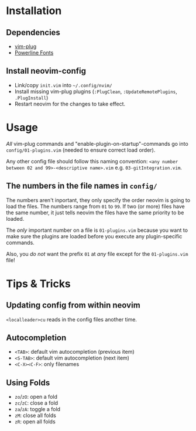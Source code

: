 # Installation
## Dependencies
* [vim-plug](https://github.com/junegunn/vim-plug)
* [Powerline Fonts](https://github.com/powerline/fonts)

## Install neovim-config
* Link/copy `init.vim` into `~/.config/nvim/`
* Install missing vim-plug plugins (`:PlugClean`, `:UpdateRemotePlugins`, `.PlugInstall`)
* Restart neovim for the changes to take effect.

# Usage
*All* vim-plug commands and "enable-plugin-on-startup"-commands go into `config/01-plugins.vim` (needed to ensure correct load order).

Any other config file should follow this naming convention: `<any number between 02 and 99>-<descriptive name>.vim` e.g. `03-gitIntegration.vim`.

## The numbers in the file names in `config/`
The numbers aren't inportant, they only specify the order neovim is going to load the files. The numbers range from `01` to `99`. If two (or more) files have the same number, it just tells neovim the files have the same priority to be loaded.

The *only* important number on a file is `01-plugins.vim` because you want to make sure the plugins are loaded before you execute any plugin-specific commands.

Also, you *do not* want the prefix `01` at *any* file except for the `01-plugins.vim` file!

# Tips & Tricks
## Updating config from within neovim
`<localleader>cu` reads in the config files another time.

## Autocompletion
* `<TAB>`: default vim autocompletion (previous item)
* `<S-TAB>`: default vim autocompletion (next item)
* `<C-X><C-F>`: only filenames

## Using Folds
* `zo`/`zO`: open a fold
* `zc`/`zC`: close a fold
* `za`/`zA`: toggle a fold
* `zM`: close all folds
* `zR`: open all folds
